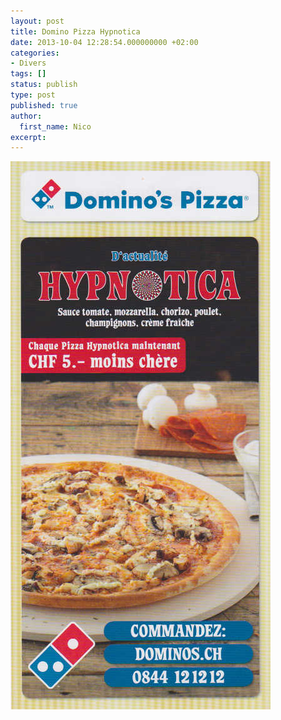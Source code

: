 ```yaml
---
layout: post
title: Domino Pizza Hypnotica
date: 2013-10-04 12:28:54.000000000 +02:00
categories:
- Divers
tags: []
status: publish
type: post
published: true
author:
  first_name: Nico
excerpt:
---
```


<a href="/assets/domino_hypnotica.jpeg">
<img class="aligncenter size-thumbnail wp-image-3075" alt="domino_hypnotica" src="/assets/domino_hypnotica.jpeg" />
</a>

